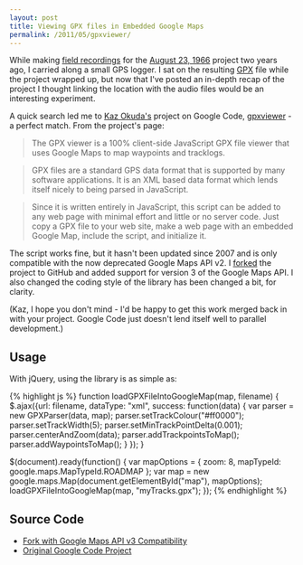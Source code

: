 ```yaml
---
layout: post
title: Viewing GPX files in Embedded Google Maps
permalink: /2011/05/gpxviewer/
---
```


While making [field recordings](/2011/05/august23-audio/) for the
[August 23, 1966](/2011/05/august23/) project two years ago, I carried
along a small GPS logger. I sat on the resulting
[GPX](http://en.wikipedia.org/wiki/GPS_eXchange_Format) file while the project
wrapped up, but now that I've posted an in-depth recap of the project I thought
linking the location with the audio files would be an interesting experiment.

A quick search led me to [Kaz Okuda's](http://notions.okuda.ca/) project on
Google Code, [gpxviewer](https://code.google.com/p/gpxviewer/) - a perfect match.
From the project's page:

> The GPX viewer is a 100% client-side JavaScript GPX file viewer that uses
Google Maps to map waypoints and tracklogs.

> GPX files are a standard GPS data format that is supported by many software
applications. It is an XML based data format which lends itself nicely to being
parsed in JavaScript.

> Since it is written entirely in JavaScript, this script can be added to any web
page with minimal effort and little or no server code. Just copy a GPX file to
your web site, make a web page with an embedded Google Map, include the script,
and initialize it.

The script works fine, but it hasn't been updated since 2007 and is only
compatible with the now deprecated Google Maps API v2. I
[forked](https://github.com/peplin/gpxviewer) the project to
GitHub and added support for version 3 of the Google Maps API. I also changed
the coding style of the library has been changed a bit, for clarity.

(Kaz, I hope you don't mind - I'd be happy to get this work merged back in with
your project. Google Code just doesn't lend itself well to parallel
development.)

## Usage

With jQuery, using the library is as simple as:

{% highlight js %}
function loadGPXFileIntoGoogleMap(map, filename) {
    $.ajax({url: filename,
        dataType: "xml",
        success: function(data) {
          var parser = new GPXParser(data, map);
          parser.setTrackColour("#ff0000");
          parser.setTrackWidth(5);
          parser.setMinTrackPointDelta(0.001);
          parser.centerAndZoom(data);
          parser.addTrackpointsToMap();
          parser.addWaypointsToMap();
        }
    });
}

$(document).ready(function() {
    var mapOptions = {
      zoom: 8,
      mapTypeId: google.maps.MapTypeId.ROADMAP
    };
    var map = new google.maps.Map(document.getElementById("map"),
        mapOptions);
    loadGPXFileIntoGoogleMap(map, "myTracks.gpx");
});
{% endhighlight %}

## Source Code

* [Fork with Google Maps API v3 Compatibility](https://github.com/peplin/gpxviewer)
* [Original Google Code Project](http://code.google.com/p/gpxviewer/)
